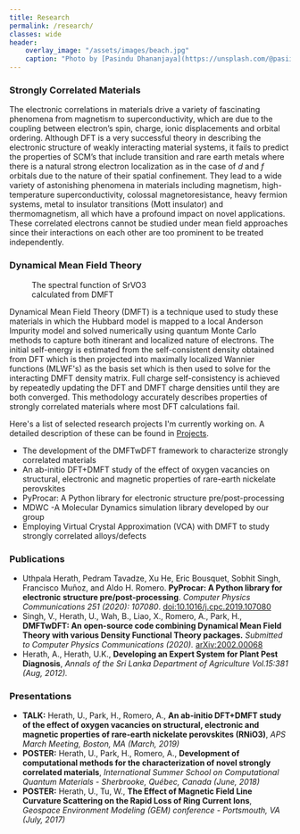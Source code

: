 ```yaml
---
title: Research
permalink: /research/
classes: wide
header:
    overlay_image: "/assets/images/beach.jpg"
    caption: "Photo by [Pasindu Dhananjaya](https://unsplash.com/@pasiiijay) on [Unsplash](https://unsplash.com)"
---
```


### Strongly Correlated Materials 

The electronic correlations in materials drive a variety of fascinating phenomena from magnetism to superconductivity, which are due to the coupling between electron’s spin, charge, ionic displacements and orbital ordering. Although DFT is a very successful theory in describing the electronic structure of weakly interacting material systems, it fails to predict the properties of SCM’s that include transition and rare earth metals where there  is  a  natural  strong  electron  localization  as  in  the  case  of  *d*  and  *f* orbitals due to the nature of their spatial confinement. They lead to a wide variety of astonishing phenomena in materials including magnetism, high-temperature superconductivity, colossal magnetoresistance, heavy fermion systems, metal to insulator transitions (Mott insulator) and thermomagnetism, all which have a profound impact on novel applications. These  correlated  electrons  cannot  be  studied  under  mean  field  approaches  since  their  interactions  on  each other are too prominent to be treated independently. 

### Dynamical Mean Field Theory

<figure style="width: 50%" class="align-right">
  <img src="{{ site.url }}{{ site.baseurl }}/assets/images/dmftwdft.png" alt="">
  <figcaption>The spectral function of SrVO3 calculated from DMFT</figcaption>
</figure> 


Dynamical Mean Field Theory (DMFT) is a technique used to study these materials in which the Hubbard model is mapped to a local Anderson Impurity model and solved numerically using quantum Monte Carlo methods to capture both itinerant and localized nature of electrons. The initial self-energy is estimated from the self-consistent density obtained from DFT which is then projected into maximally localized Wannier functions (MLWF's) as the basis set which is then used to solve for the interacting DMFT density matrix. Full charge self-consistency is achieved by repeatedly updating the DFT and DMFT charge densities until they are both converged. This methodology accurately describes properties of strongly correlated materials where most DFT calculations fail. 

Here's a list of selected research projects I'm currently working on. A detailed description of these can be found in [Projects](/projects/).

- The development of the DMFTwDFT framework to characterize strongly correlated materials
- An ab-initio DFT+DMFT study of the effect of oxygen vacancies on structural, electronic and magnetic properties of rare-earth nickelate perovskites
- PyProcar: A Python library for electronic structure pre/post-processing
- MDWC -A Molecular Dynamics simulation library developed by our group
- Employing Virtual Crystal Approximation (VCA) with DMFT to study strongly correlated alloys/defects

### Publications

- Uthpala Herath, Pedram Tavadze, Xu He, Eric Bousquet, Sobhit Singh, Francisco Muñoz, and Aldo H. Romero. **PyProcar: A Python library for electronic structure pre/post-processing**. *Computer Physics Communications 251 (2020): 107080*.
[doi:10.1016/j.cpc.2019.107080](https://www.sciencedirect.com/science/article/pii/S0010465519303935)
- Singh, V., Herath, U., Wah, B., Liao, X., Romero, A., Park, H., **DMFTwDFT: An open-source code combining Dynamical Mean Field Theory with various Density Functional Theory packages.** *Submitted to Computer Physics Communications (2020).*
[arXiv:2002.00068](https://arxiv.org/abs/2002.00068)
- Herath, A., Herath, U.K., **Developing an Expert System for Plant Pest Diagnosis**, *Annals of the Sri Lanka Department of Agriculture Vol.15:381 (Aug, 2012).*

### Presentations

- **TALK:** Herath, U.,  Park, H., Romero, A.,  **An ab-initio DFT+DMFT study of the effect of oxygen vacancies on structural, electronic and magnetic properties of rare-earth nickelate perovskites (RNiO3)**, *APS March Meeting, Boston, MA (March, 2019)*
- **POSTER:**  Herath, U., Park, H., Romero, A., **Development of computational methods for the characterization of novel strongly correlated materials**, *International Summer School on Computational Quantum Materials - Sherbrooke, Québec, Canada (June, 2018)*
- **POSTER:** Herath, U., Tu, W., **The Effect of Magnetic Field Line Curvature Scattering on the Rapid Loss of Ring Current Ions**, *Geospace Environment Modeling (GEM) conference - Portsmouth, VA (July, 2017)*

